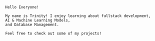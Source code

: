 

    Hello Everyone!

    My name is Trinity! I enjoy learning about fullstack development,
    AI & Machine Learning Models, 
    and Database Management. 

    Feel free to check out some of my projects!

    

